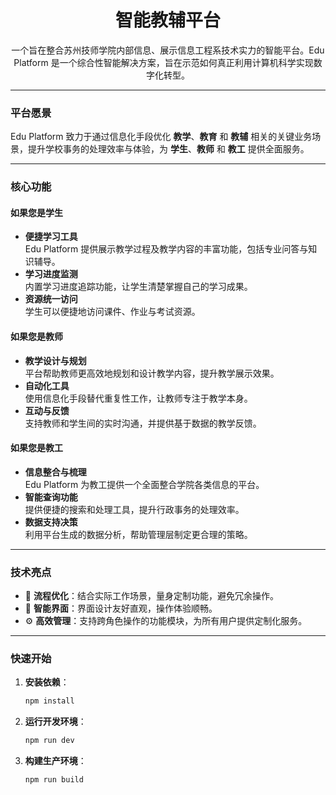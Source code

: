<h1 align="center">智能教辅平台</h1>

<div align="center">

一个旨在整合苏州技师学院内部信息、展示信息工程系技术实力的智能平台。Edu Platform 是一个综合性智能解决方案，旨在示范如何真正利用计算机科学实现数字化转型。

</div>

---

### **平台愿景**

Edu Platform 致力于通过信息化手段优化 **教学**、**教育** 和 **教辅** 相关的关键业务场景，提升学校事务的处理效率与体验，为 **学生**、**教师** 和 **教工** 提供全面服务。

---

### **核心功能**

#### **如果您是学生**

- **便捷学习工具**  
  Edu Platform 提供展示教学过程及教学内容的丰富功能，包括专业问答与知识辅导。
- **学习进度监测**  
  内置学习进度追踪功能，让学生清楚掌握自己的学习成果。
- **资源统一访问**  
  学生可以便捷地访问课件、作业与考试资源。

#### **如果您是教师**

- **教学设计与规划**  
  平台帮助教师更高效地规划和设计教学内容，提升教学展示效果。
- **自动化工具**  
  使用信息化手段替代重复性工作，让教师专注于教学本身。
- **互动与反馈**  
  支持教师和学生间的实时沟通，并提供基于数据的教学反馈。

#### **如果您是教工**

- **信息整合与梳理**  
  Edu Platform 为教工提供一个全面整合学院各类信息的平台。
- **智能查询功能**  
  提供便捷的搜索和处理工具，提升行政事务的处理效率。
- **数据支持决策**  
  利用平台生成的数据分析，帮助管理层制定更合理的策略。

---

### **技术亮点**

- :rocket: **流程优化**：结合实际工作场景，量身定制功能，避免冗余操作。
- :art: **智能界面**：界面设计友好直观，操作体验顺畅。
- :gear: **高效管理**：支持跨角色操作的功能模块，为所有用户提供定制化服务。

---

### **快速开始**

1. **安装依赖**：
   ```bash
   npm install
   ```
2. **运行开发环境**：
   ```bash
   npm run dev
   ```
3. **构建生产环境**：
   ```bash
   npm run build
   ```
